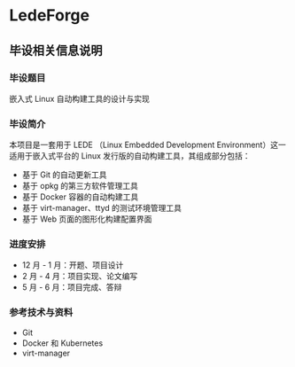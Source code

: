 # LedeForge

## 毕设相关信息说明

### 毕设题目

嵌入式 Linux 自动构建工具的设计与实现

### 毕设简介

本项目是一套用于 LEDE （Linux Embedded Development Environment）这一适用于嵌入式平台的 Linux 发行版的自动构建工具，其组成部分包括：

* 基于 Git 的自动更新工具
* 基于 opkg 的第三方软件管理工具
* 基于 Docker 容器的自动构建工具
* 基于 virt-manager、ttyd 的测试环境管理工具
* 基于 Web 页面的图形化构建配置界面

### 进度安排

* 12 月 - 1 月：开题、项目设计
* 2 月 - 4 月：项目实现、论文编写
* 5 月 - 6 月：项目完成、答辩

### 参考技术与资料

* Git
* Docker 和 Kubernetes
* virt-manager
